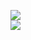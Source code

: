 [![](https://img.shields.io/badge/Made%20With-Github%20Spray-lightgrey.svg?style=for-the-badge&logo=github)](https://github.com/Annihil/github-spray#4073)  
[![](https://i.imgur.com/2DrTn0Z.gif)](https://github.com/Annihil/github-spray)